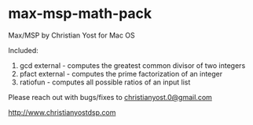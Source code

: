 # max-msp-math-pack
Max/MSP by Christian Yost for Mac OS

Included:

1. gcd external - computes the greatest common divisor of two integers
2. pfact external - computes the prime factorization of an integer
3. ratiofun - computes all possible ratios of an input list

Please reach out with bugs/fixes to christianyost.0@gmail.com

http://www.christianyostdsp.com 
